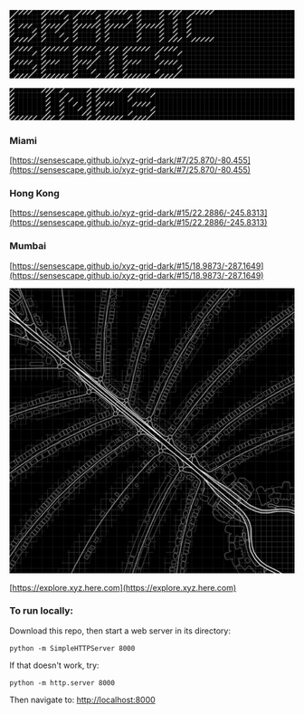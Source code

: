![GRAPHIC SERIES](https://raw.githubusercontent.com/sensescape/xyz-grid-dark/master/images/grid-title5.png)

![LINES](https://raw.githubusercontent.com/sensescape/xyz-grid-dark/master/images/grid-title6.png)

### Miami

[https://sensescape.github.io/xyz-grid-dark/#7/25.870/-80.455](https://sensescape.github.io/xyz-grid-dark/#7/25.870/-80.455)

### Hong Kong
[https://sensescape.github.io/xyz-grid-dark/#15/22.2886/-245.8313](https://sensescape.github.io/xyz-grid-dark/#15/22.2886/-245.8313)

### Mumbai
[https://sensescape.github.io/xyz-grid-dark/#15/18.9873/-287.1649](https://sensescape.github.io/xyz-grid-dark/#15/18.9873/-287.1649)

![GRID](https://raw.githubusercontent.com/sensescape/xyz-grid-dark/master/images/xyz-grid-dark-map1.png)

[https://explore.xyz.here.com](https://explore.xyz.here.com)

### To run locally:

Download this repo, then start a web server in its directory:

    python -m SimpleHTTPServer 8000
    
If that doesn't work, try:

    python -m http.server 8000
    
Then navigate to: [http://localhost:8000](http://localhost:8000)

